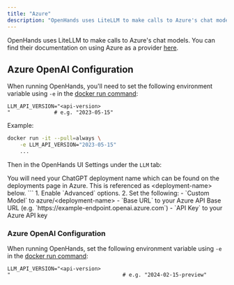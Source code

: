 ```yaml
---
title: "Azure"
description: "OpenHands uses LiteLLM to make calls to Azure's chat models. You can find their documentation on using Azure as a  provider [here](https://docs.lit..."
---
```


OpenHands uses LiteLLM to make calls to Azure's chat models. You can find their documentation on using Azure as a 
provider [here](https://docs.litellm.ai/docs/providers/azure).

## Azure OpenAI Configuration

When running OpenHands, you'll need to set the following environment variable using `-e` in the
[docker run command](../installation#running-openhands):

```
LLM_API_VERSION="<api-version>
"              # e.g. "2023-05-15"
```
</CodeGroup>

Example:
```bash
docker run -it --pull=always \
    -e LLM_API_VERSION="2023-05-15"
    ...
```

Then in the OpenHands UI Settings under the `LLM` tab:

<Note>
You will need your ChatGPT deployment name which can be found on the deployments page in Azure. This is referenced as
&lt;deployment-name&gt; below.
</CodeGroup>

</Note>
```
1. Enable `Advanced` options.
2. Set the following:
   - `Custom Model` to azure/&lt;deployment-name&gt;
   - `Base URL` to your Azure API Base URL (e.g. `https://example-endpoint.openai.azure.com`)
   - `API Key` to your Azure API key
</CodeGroup>

### Azure OpenAI Configuration

When running OpenHands, set the following environment variable using `-e` in the
[docker run command](../installation#running-openhands):

```
LLM_API_VERSION="<api-version>
"                                    # e.g. "2024-02-15-preview"
```
</CodeGroup>